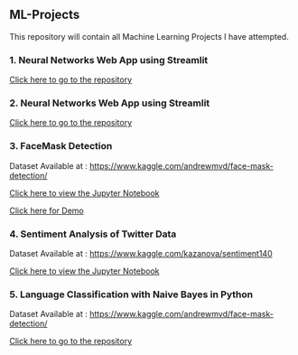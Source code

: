 ## ML-Projects

This repository will contain all Machine Learning Projects I have attempted.

### 1. Neural Networks Web App using Streamlit

[Click here to go to the repository](https://github.com/saifali-patel/UndergradResearchThesis/blob/main/README.md)

### 2. Neural Networks Web App using Streamlit

[Click here to go to the repository](https://github.com/saifali-patel/NNStreamlit)

### 3. FaceMask Detection
Dataset Available at : https://www.kaggle.com/andrewmvd/face-mask-detection/

[Click here to view the Jupyter Notebook](https://github.com/saifali-patel/ML-Projects/blob/main/Facemask%20Detection/FaceMaskDetection.ipynb)

[Click here for Demo](https://huggingface.co/spaces/Saifali/FaceMaskDetection)

### 4. Sentiment Analysis of Twitter Data
Dataset Available at : https://www.kaggle.com/kazanova/sentiment140

[Click here to view the Jupyter Notebook](https://github.com/saifali-patel/ML-Projects/blob/main/Twitter%20Sentiment%20Analysis/TwitterSentimentAnalysis.ipynb)

### 5. Language Classification with Naive Bayes in Python
Dataset Available at : https://www.kaggle.com/andrewmvd/face-mask-detection/

[Click here to go to the repository](https://github.com/saifali-patel/Language-Classification-with-Naive-Bayes-in-Python)



